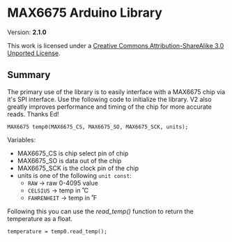 MAX6675 Arduino Library
=======================
Version: **2.1.0**

This work is licensed under a <a rel="license" href="http://creativecommons.org/licenses/by-sa/3.0/">Creative Commons Attribution-ShareAlike 3.0 Unported License</a>.


Summary
-------

The primary use of the library is to easily interface with a MAX6675 chip via it's SPI interface.  Use the following code to initialize the library.  V2 also greatly improves performance and timing of the chip for more accurate reads.  Thanks Ed!

	MAX6675 temp0(MAX6675_CS, MAX6675_SO, MAX6675_SCK, units);

Variables:	

*	MAX6675_CS is chip select pin of chip
*	MAX6675_SO is data out of the chip
*	MAX6675_SCK is the clock pin of the chip
*	units is one of the following `unit const`:
	*	`RAW` -> raw 0-4095 value
	*	`CELSIUS` -> temp in ˚C
	*	`FAHRENHEIT` -> temp in ˚F

Following this you can use the _read_temp()_ function to return the temperature as a float.

	temperature = temp0.read_temp();
